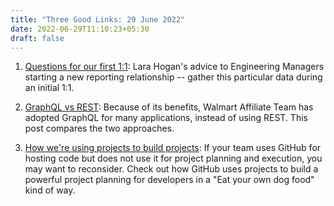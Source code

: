 ```yaml
---
title: "Three Good Links: 29 June 2022"
date: 2022-06-29T11:10:23+05:30
draft: false
---
```


1. [Questions for our first 1:1][1]: Lara Hogan's advice to Engineering Managers starting a new reporting relationship -- gather this particular data during an initial 1:1.

2. [GraphQL vs REST][2]: Because of its benefits, Walmart Affiliate Team has adopted GraphQL for many applications, instead of using REST. This post compares the two approaches.

3. [How we're using projects to build projects][3]: If your team uses GitHub for hosting code but does not use it for project planning and execution, you may want to reconsider. Check out how GitHub uses projects to build a powerful project planning for developers in a "Eat your own dog food" kind of way. 

[1]: https://larahogan.me/blog/first-one-on-one-questions/
[2]: https://medium.com/walmartglobaltech/graphql-vs-rest-f067a79c2230 
[3]: https://github.blog/2022-05-16-how-were-using-projects-to-build-projects/ 


